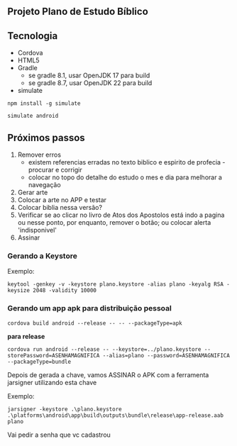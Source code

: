 ## Projeto Plano de Estudo Bíblico

## Tecnologia
* Cordova
* HTML5
* Gradle 
   - se gradle 8.1, usar OpenJDK 17 para build
   - se gradle 8.7, usar OpenJDK 22 para build
* simulate

```shell 
npm install -g simulate
```

```shell
simulate android
```

## Próximos passos
1. Remover erros 
   - existem referencias erradas no texto biblico e espirito de profecia - procurar e corrigir 
   - colocar no topo do detalhe do estudo o mes e dia para melhorar a navegação   
2. Gerar arte
3. Colocar a arte no APP e testar
4. Colocar biblia nessa versão?
5. Verificar se ao clicar no livro de Atos dos Apostolos está indo a pagina ou 
nesse ponto, por enquanto, remover o botão; ou colocar alerta 'indisponivel'
6. Assinar

### Gerando a Keystore

Exemplo:

```shell
keytool -genkey -v -keystore plano.keystore -alias plano -keyalg RSA -keysize 2048 -validity 10000
```


### Gerando um app apk para distribuição pessoal
```shell
cordova build android --release -- -- --packageType=apk
```

**para release**

```shell
cordova run android --release -- --keystore=../plano.keystore --storePassword=ASENHAMAGNIFICA --alias=plano --password=ASENHAMAGNIFICA --packageType=bundle
```

Depois de gerada a chave, vamos ASSINAR o APK com a ferramenta jarsigner utilizando esta chave

Exemplo:

```shell
jarsigner -keystore .\plano.keystore .\platforms\android\app\build\outputs\bundle\release\app-release.aab plano
```

Vai pedir a senha que vc cadastrou
